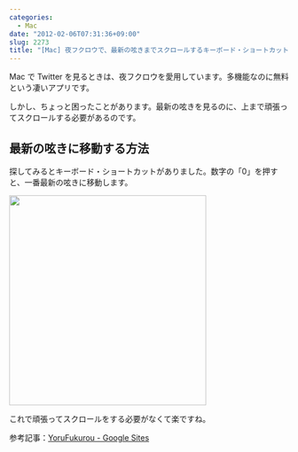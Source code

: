 ```yaml
---
categories:
  - Mac
date: "2012-02-06T07:31:36+09:00"
slug: 2273
title: "[Mac] 夜フクロウで、最新の呟きまでスクロールするキーボード・ショートカット"
---
```


Mac で Twitter を見るときは、夜フクロウを愛用しています。多機能なのに無料という凄いアプリです。

しかし、ちょっと困ったことがあります。最新の呟きを見るのに、上まで頑張ってスクロールする必要があるのです。

<app id="428834068" title="夜フクロウ 2.70（無料）" src="http://a5.mzstatic.com/us/r1000/082/Purple/e1/57/a9/mzi.hyufkjtx.100x100-75.png">

## 最新の呟きに移動する方法

探してみるとキーボード・ショートカットがありました。数字の「0」を押すと、一番最新の呟きに移動します。

<img alt="" src="/images/2012/02/2273_1.png" width="355" height="379">

これで頑張ってスクロールをする必要がなくて楽ですね。

参考記事：[YoruFukurou - Google Sites](https://sites.google.com/site/yorufukurou/)
